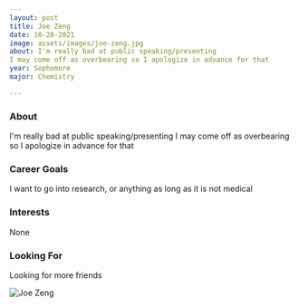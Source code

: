 ```yaml
---
layout: post
title: Joe Zeng 
date: 10-20-2021
image: assets/images/joe-zeng.jpg
about: I'm really bad at public speaking/presenting
I may come off as overbearing so I apologize in advance for that
year: Sophomore
major: Chemistry

---
```


### About

I'm really bad at public speaking/presenting
I may come off as overbearing so I apologize in advance for that

### Career Goals

I want to go into research, or anything as long as it is not medical

### Interests

None

### Looking For

Looking for more friends 

<div class="text-center my-5">
    <img src="{ "assets/images/joe-zeng.jpg" | absolute_url }" alt="Joe Zeng" class="rounded post-img" />
</div>
